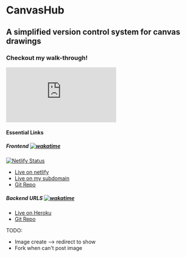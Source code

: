 # CanvasHub

## A simplified version control system for canvas drawings

### Checkout my walk-through!

<div class="iframe-container"><iframe src="https://www.youtube-nocookie.com/embed/hALVCw2WgEI?modestbranding=1&rel=0" title="YouTube video player" frameborder="0" allow="accelerometer; autoplay; clipboard-write; encrypted-media; gyroscope; picture-in-picture" allowfullscreen></iframe></div>

#### Essential Links

##### Frontend [![wakatime](https://wakatime.com/badge/github/irackson/canvashub-react.svg)](https://wakatime.com/badge/github/irackson/canvashub-react)

[![Netlify Status](https://api.netlify.com/api/v1/badges/25ef8a1d-18c0-4b45-9dfb-9c85fefea78f/deploy-status)](https://app.netlify.com/sites/laughing-johnson-bfde47/deploys)

-   [Live on netlify](https://laughing-johnson-bfde47.netlify.app/)
-   [Live on my subdomain](https://canvashub.ianrackson.com/)
-   [Git Repo](https://github.com/irackson/canvashub-react)

##### Backend URLS [![wakatime](https://wakatime.com/badge/github/irackson/canvashub_api.svg)](https://wakatime.com/badge/github/irackson/canvashub_api)

-   [Live on Heroku](https://canvashub-api.herokuapp.com/)
-   [Git Repo](https://github.com/irackson/canvashub_api)

TODO:

-   Image create --> redirect to show
-   Fork when can't post image
